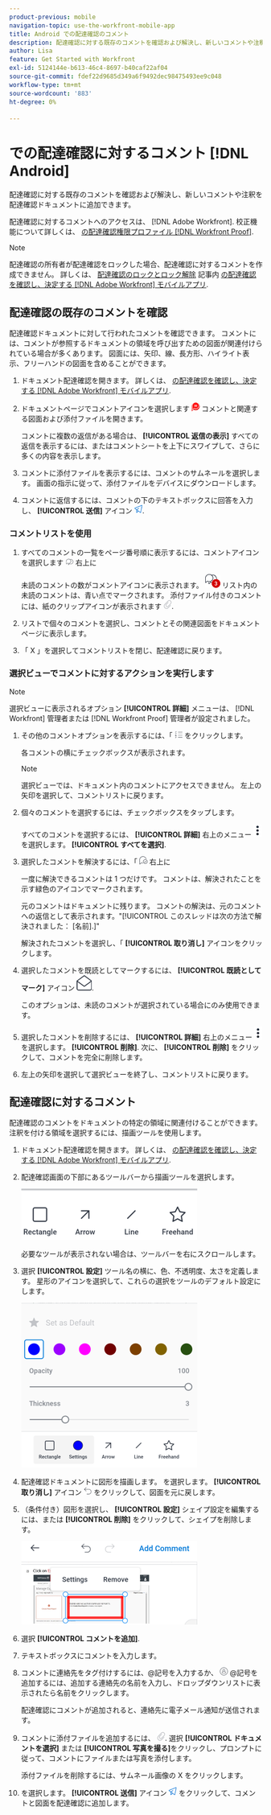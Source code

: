```yaml
---
product-previous: mobile
navigation-topic: use-the-workfront-mobile-app
title: Android での配達確認のコメント
description: 配達確認に対する既存のコメントを確認および解決し、新しいコメントや注釈を配達確認ドキュメントに追加できます。
author: Lisa
feature: Get Started with Workfront
exl-id: 5124144e-b613-46c4-8697-b40caf22af04
source-git-commit: fdef22d9685d349a6f9492dec98475493ee9c048
workflow-type: tm+mt
source-wordcount: '883'
ht-degree: 0%

---
```


# での配達確認に対するコメント [!DNL Android]

配達確認に対する既存のコメントを確認および解決し、新しいコメントや注釈を配達確認ドキュメントに追加できます。

配達確認に対するコメントへのアクセスは、 [!DNL Adobe Workfront]. 校正機能について詳しくは、 [の配達確認権限プロファイル [!DNL Workfront Proof]](../../../workfront-proof/wp-acct-admin/account-settings/proof-perm-profiles-in-wp.md).

>[!NOTE]
>
>配達確認の所有者が配達確認をロックした場合、配達確認に対するコメントを作成できません。 詳しくは、 [配達確認のロックとロック解除](../../../workfront-basics/mobile-apps/using-the-workfront-mobile-app/work-with-proofs-in-mobile-app.md#lock) 記事内 [の配達確認を確認し、決定する [!DNL Adobe Workfront] モバイルアプリ](../../../workfront-basics/mobile-apps/using-the-workfront-mobile-app/work-with-proofs-in-mobile-app.md).

## 配達確認の既存のコメントを確認

配達確認ドキュメントに対して行われたコメントを確認できます。 コメントには、コメントが参照するドキュメントの領域を呼び出すための図面が関連付けられている場合が多くあります。 図面には、矢印、線、長方形、ハイライト表示、フリーハンドの図面を含めることができます。

1. ドキュメント配達確認を開きます。 詳しくは、 [の配達確認を確認し、決定する [!DNL Adobe Workfront] モバイルアプリ](../../../workfront-basics/mobile-apps/using-the-workfront-mobile-app/work-with-proofs-in-mobile-app.md).
1. ドキュメントページでコメントアイコンを選択します ![ドキュメントのコメントアイコン](assets/mobile-comment-icon-on-proofdoc-30x34.png) コメントと関連する図面および添付ファイルを開きます。

   コメントに複数の返信がある場合は、 **[!UICONTROL 返信の表示]** すべての返信を表示するには、またはコメントシートを上下にスワイプして、さらに多くの内容を表示します。

1. コメントに添付ファイルを表示するには、コメントのサムネールを選択します。 画面の指示に従って、添付ファイルをデバイスにダウンロードします。
1. コメントに返信するには、コメントの下のテキストボックスに回答を入力し、 **[!UICONTROL 送信]** アイコン ![送信アイコン](assets/mobile-send-icon-25x26.png).

### コメントリストを使用

1. すべてのコメントの一覧をページ番号順に表示するには、コメントアイコンを選択します ![コメントアイコン](assets/mobile-comment-icon-30x25.png) 右上に

   未読のコメントの数がコメントアイコンに表示されます。 ![未読のコメント数](assets/mobile-unread-comments-icon-30x27.png) リスト内の未読のコメントは、青い点でマークされます。 添付ファイル付きのコメントには、紙のクリップアイコンが表示されます ![[!UICONTROL 添付ファイル] アイコン](assets/mobile-paper-clip-icon.png).

1. リストで個々のコメントを選択し、コメントとその関連図面をドキュメントページに表示します。
1. 「 X 」を選択してコメントリストを閉じ、配達確認に戻ります。

### 選択ビューでコメントに対するアクションを実行します

>[!NOTE]
>
>選択ビューに表示されるオプション **[!UICONTROL 詳細]** メニューは、 [!DNL Workfront] 管理者または [!DNL Workfront Proof] 管理者が設定されました。

1. その他のコメントオプションを表示するには、「 ![[!UICONTROL コメントのリスト] アイコン](assets/mobile-listofcommentsicon-30x27.png) をクリックします。

   各コメントの横にチェックボックスが表示されます。

   >[!NOTE]
   >
   >選択ビューでは、ドキュメント内のコメントにアクセスできません。 左上の矢印を選択して、コメントリストに戻ります。

1. 個々のコメントを選択するには、チェックボックスをタップします。

   すべてのコメントを選択するには、 **[!UICONTROL 詳細]** 右上のメニュー ![その他のメニュー](assets/mobile-verticalmoremenu-20x33.png) を選択します。 **[!UICONTROL すべてを選択]**.

1. 選択したコメントを解決するには、「 ![[!UICONTROL コメントを解決] アイコン](assets/mobile-resolvecomment-icon-30x30.png) 右上に

   一度に解決できるコメントは 1 つだけです。 コメントは、解決されたことを示す緑色のアイコンでマークされます。

   元のコメントはドキュメントに残ります。 コメントの解決は、元のコメントへの返信として表示されます。&quot;[!UICONTROL このスレッドは次の方法で解決されました： [名前].]&quot;

   解決されたコメントを選択し、「 **[!UICONTROL 取り消し]** アイコンをクリックします。

1. 選択したコメントを既読としてマークするには、 **[!UICONTROL 既読としてマーク]** アイコン ![既読としてマーク](assets/mobile-markread-icon-30x31.png).

   このオプションは、未読のコメントが選択されている場合にのみ使用できます。

1. 選択したコメントを削除するには、 **[!UICONTROL 詳細]** 右上のメニュー ![その他のメニュー](assets/mobile-verticalmoremenu-20x33.png) を選択します。 **[!UICONTROL 削除]**. 次に、 **[!UICONTROL 削除]** をクリックして、コメントを完全に削除します。
1. 左上の矢印を選択して選択ビューを終了し、コメントリストに戻ります。

## 配達確認に対するコメント

配達確認のコメントをドキュメントの特定の領域に関連付けることができます。 注釈を付ける領域を選択するには、描画ツールを使用します。

1. ドキュメント配達確認を開きます。 詳しくは、 [の配達確認を確認し、決定する [!DNL Adobe Workfront] モバイルアプリ](../../../workfront-basics/mobile-apps/using-the-workfront-mobile-app/work-with-proofs-in-mobile-app.md).
1. 配達確認画面の下部にあるツールバーから描画ツールを選択します。

   ![コメントの配達確認ツールバー](assets/android-proof-comment-toolbar-350x102.png)

   必要なツールが表示されない場合は、ツールバーを右にスクロールします。

1. 選択 **[!UICONTROL 設定]** ツール名の横に、色、不透明度、太さを定義します。 星形のアイコンを選択して、これらの選択をツールのデフォルト設定にします。

   ![描画ツールの設定](assets/android-drawingtoolsettings-350x328.png)

1. 配達確認ドキュメントに図形を描画します。 を選択します。 **[!UICONTROL 取り消し]** アイコン ![取り消し](assets/android-undo-icon-30x31.png) をクリックして、図面を元に戻します。
1. （条件付き）図形を選択し、 **[!UICONTROL 設定]** シェイプ設定を編集するには、または **[!UICONTROL 削除]** をクリックして、シェイプを削除します。

   ![描画メニュー](assets/android-drawing-settingsremove-350x166.png)

1. 選択 **[!UICONTROL コメントを追加]**.
1. テキストボックスにコメントを入力します。
1. コメントに連絡先をタグ付けするには、@記号を入力するか、 ![[!UICONTROL 連絡先のタグ付け]](assets/mobile-tag-user-icon.png) @記号を追加するには、追加する連絡先の名前を入力し、ドロップダウンリストに表示されたら名前をクリックします。

   配達確認にコメントが追加されると、連絡先に電子メール通知が送信されます。

1. コメントに添付ファイルを追加するには、 ![[!UICONTROL 添付ファイル] アイコン](assets/mobile-paper-clip-icon.png). 選択 **[!UICONTROL ドキュメントを選択]** または **[!UICONTROL 写真を撮る]**&#x200B;をクリックし、プロンプトに従って、コメントにファイルまたは写真を添付します。

   添付ファイルを削除するには、サムネール画像の X をクリックします。

1. を選択します。 **[!UICONTROL 送信]** アイコン ![送信アイコン](assets/mobile-send-icon-25x26.png) をクリックして、コメントと図面を配達確認に追加します。
